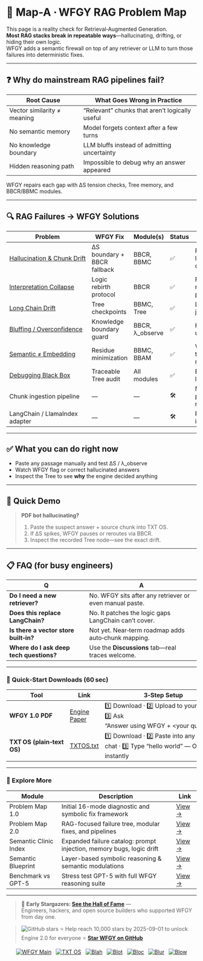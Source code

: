 # 📒 Map-A · WFGY RAG Problem Map

This page is a reality check for Retrieval‑Augmented Generation.  
**Most RAG stacks break in repeatable ways**—hallucinating, drifting, or hiding their own logic.  
WFGY adds a semantic firewall on top of any retriever or LLM to turn those failures into deterministic fixes.

---

## ❓ Why do mainstream RAG pipelines fail?

| Root Cause | What Goes Wrong in Practice |
|------------|----------------------------|
| Vector similarity ≠ meaning | “Relevant” chunks that aren’t logically useful |
| No semantic memory | Model forgets context after a few turns |
| No knowledge boundary | LLM bluffs instead of admitting uncertainty |
| Hidden reasoning path | Impossible to debug why an answer appeared |

WFGY repairs each gap with ΔS tension checks, Tree memory, and BBCR/BBMC modules.

---

## 🔍 RAG Failures → WFGY Solutions

| Problem | WFGY Fix | Module(s) | Status | Notes |
|---------|----------|-----------|--------|-------|
| [Hallucination & Chunk Drift](./hallucination.md) | ΔS boundary + BBCR fallback | BBCR, BBMC | ✅ | Rejects low‑match chunks |
| [Interpretation Collapse](./retrieval-collapse.md) | Logic rebirth protocol | BBCR | ✅ | Recovers reasoning paths |
| [Long Chain Drift](./context-drift.md) | Tree checkpoints | BBMC, Tree | ✅ | Logs topic jumps |
| [Bluffing / Overconfidence](./bluffing.md) | Knowledge boundary guard | BBCR, λ_observe | ✅ | Halts on unknowns |
| [Semantic ≠ Embedding](./embedding-vs-semantic.md) | Residue minimization | BBMC, BBAM | ✅ | Verifies true meaning |
| [Debugging Black Box](./retrieval-traceability.md) | Traceable Tree audit | All modules | ✅ | Exposes logic path |
| Chunk ingestion pipeline | — | — | 🛠 | Manual paste for now |
| LangChain / LlamaIndex adapter | — | — | 🛠 | Planned integration |

---

## ✅ What you can do right now

- Paste any passage manually and test ΔS / λ_observe  
- Watch WFGY flag or correct hallucinated answers  
- Inspect the Tree to see **why** the engine decided anything

---

## 🧪 Quick Demo

> **PDF bot hallucinating?**  
> 1. Paste the suspect answer + source chunk into TXT OS.  
> 2. If ΔS spikes, WFGY pauses or reroutes via BBCR.  
> 3. Inspect the recorded Tree node—see the exact drift.

---

## 📋 FAQ (for busy engineers)

| Q | A |
|--|--|
| **Do I need a new retriever?** | No. WFGY sits after any retriever or even manual paste. |
| **Does this replace LangChain?** | No. It patches the logic gaps LangChain can’t cover. |
| **Is there a vector store built‑in?** | Not yet. Near‑term roadmap adds auto‑chunk mapping. |
| **Where do I ask deep tech questions?** | Use the **Discussions** tab—real traces welcome. |

---

### 🔗 Quick‑Start Downloads (60 sec)

| Tool | Link | 3‑Step Setup |
|------|------|--------------|
| **WFGY 1.0 PDF** | [Engine Paper](https://zenodo.org/records/15630969) | 1️⃣ Download · 2️⃣ Upload to your LLM · 3️⃣ Ask “Answer using WFGY + &lt;your question&gt;” |
| **TXT OS (plain‑text OS)** | [TXTOS.txt](https://zenodo.org/records/15788557) | 1️⃣ Download · 2️⃣ Paste into any LLM chat · 3️⃣ Type “hello world” — OS boots instantly |

---

### 🧭 Explore More

| Module                | Description                                              | Link     |
|-----------------------|----------------------------------------------------------|----------|
| Problem Map 1.0       | Initial 16-mode diagnostic and symbolic fix framework    | [View →](https://github.com/onestardao/WFGY/edit/main/ProblemMap/README.md) |
| Problem Map 2.0       | RAG-focused failure tree, modular fixes, and pipelines   | [View →](https://github.com/onestardao/WFGY/blob/main/ProblemMap/rag-architecture-and-recovery.md) |
| Semantic Clinic Index | Expanded failure catalog: prompt injection, memory bugs, logic drift | [View →](./SemanticClinicIndex.md) |
| Semantic Blueprint    | Layer-based symbolic reasoning & semantic modulations   | [View →](https://github.com/onestardao/WFGY/tree/main/SemanticBlueprint/README.md) |
| Benchmark vs GPT-5    | Stress test GPT-5 with full WFGY reasoning suite         | [View →](https://github.com/onestardao/WFGY/tree/main/benchmarks/benchmark-vs-gpt5/README.md) |

---

> 👑 **Early Stargazers: [See the Hall of Fame](https://github.com/onestardao/WFGY/tree/main/stargazers)** —  
> Engineers, hackers, and open source builders who supported WFGY from day one.

> <img src="https://img.shields.io/github/stars/onestardao/WFGY?style=social" alt="GitHub stars"> ⭐ Help reach 10,000 stars by 2025-09-01 to unlock Engine 2.0 for everyone  ⭐ <strong><a href="https://github.com/onestardao/WFGY">Star WFGY on GitHub</a></strong>


<div align="center">

[![WFGY Main](https://img.shields.io/badge/WFGY-Main-red?style=flat-square)](https://github.com/onestardao/WFGY)
&nbsp;
[![TXT OS](https://img.shields.io/badge/TXT%20OS-Reasoning%20OS-orange?style=flat-square)](https://github.com/onestardao/WFGY/tree/main/OS)
&nbsp;
[![Blah](https://img.shields.io/badge/Blah-Semantic%20Embed-yellow?style=flat-square)](https://github.com/onestardao/WFGY/tree/main/OS/BlahBlahBlah)
&nbsp;
[![Blot](https://img.shields.io/badge/Blot-Persona%20Core-green?style=flat-square)](https://github.com/onestardao/WFGY/tree/main/OS/BlotBlotBlot)
&nbsp;
[![Bloc](https://img.shields.io/badge/Bloc-Reasoning%20Compiler-blue?style=flat-square)](https://github.com/onestardao/WFGY/tree/main/OS/BlocBlocBloc)
&nbsp;
[![Blur](https://img.shields.io/badge/Blur-Text2Image%20Engine-navy?style=flat-square)](https://github.com/onestardao/WFGY/tree/main/OS/BlurBlurBlur)
&nbsp;
[![Blow](https://img.shields.io/badge/Blow-Game%20Logic-purple?style=flat-square)](https://github.com/onestardao/WFGY/tree/main/OS/BlowBlowBlow)

</div>
